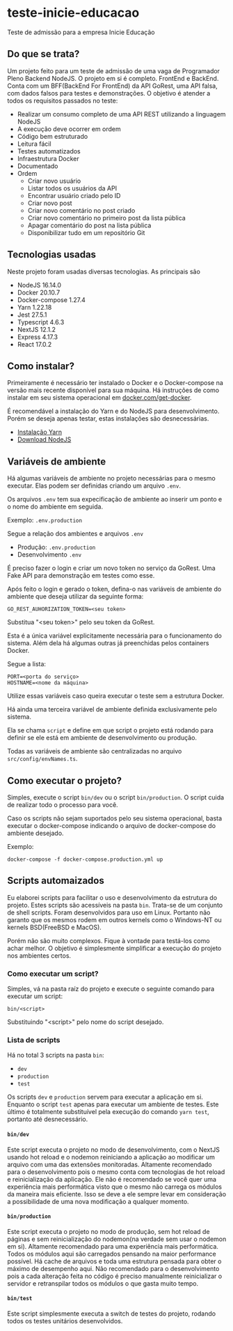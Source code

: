# teste-inicie-educacao
Teste de admissão para a empresa Inicie Educação

## Do que se trata?
Um projeto feito para um teste de admissão de uma vaga de Programador Pleno Backend NodeJS.
O projeto em si é completo. FrontEnd e BackEnd.
Conta com um BFF(BackEnd For FrontEnd) da API GoRest, uma API falsa, com dados falsos para testes e demonstrações.
O objetivo é atender a todos os requisitos passados no teste:
 * Realizar um consumo completo de uma API REST utilizando a linguagem NodeJS
 * A execução deve ocorrer em ordem
 * Código bem estruturado
 * Leitura fácil
 * Testes automatizados
 * Infraestrutura Docker
 * Documentado
 * Ordem
   * Criar novo usuário
   * Listar todos os usuários da API
   * Encontrar usuário criado pelo ID
   * Criar novo post
   * Criar novo comentário no post criado
   * Criar novo comentário no primeiro post da lista pública
   * Apagar comentário do post na lista pública
   * Disponibilizar tudo em um repositório Git

## Tecnologias usadas
Neste projeto foram usadas diversas tecnologias.
As principais são
* NodeJS 16.14.0
* Docker 20.10.7
* Docker-compose 1.27.4
* Yarn 1.22.18
* Jest 27.5.1
* Typescript 4.6.3
* NextJS 12.1.2
* Express 4.17.3
* React 17.0.2

## Como instalar?
Primeiramente é necessário ter instalado o Docker e o Docker-compose na versão mais recente disponível para sua máquina.
Há instruções de como instalar em seu sistema operacional em [docker.com/get-docker](https://www.docker.com/get-docker).

É recomendável a instalação do Yarn e do NodeJS para desenvolvimento. Porém se deseja apenas testar, estas instalações são desnecessárias.
* [Instalação Yarn](https://yarnpkg.com/getting-started/install)
* [Download NodeJS](https://nodejs.org/pt-br/download/)

## Variáveis de ambiente
Há algumas variáveis de ambiente no projeto necessárias para o mesmo executar.
Elas podem ser definidas criando um arquivo `.env`.

Os arquivos `.env` tem sua expecificação de ambiente ao inserir um ponto e o nome do ambiente em seguida.

Exemplo: `.env.production`

Segue a relação dos ambientes e arquivos `.env`
* Produção: `.env.production`
* Desenvolvimento `.env`

É preciso fazer o login e criar um novo token no serviço da GoRest.
Uma Fake API para demonstração em testes como esse.

Após feito o login e gerado o token, defina-o nas variáveis de ambiente do ambiente que deseja utilizar da seguinte forma:

```
GO_REST_AUHORIZATION_TOKEN=<seu token>
```

Substitua "\<seu token\>" pelo seu token da GoRest.

Esta é a única variável explicitamente necessária para o funcionamento do sistema.
Além dela há algumas outras já preenchidas pelos containers Docker.

Segue a lista:

```
PORT=<porta do serviço>
HOSTNAME=<nome da máquina>
```

Utilize essas variáveis caso queira executar o teste sem a estrutura Docker.

Há ainda uma terceira variável de ambiente definida exclusivamente pelo sistema.

Ela se chama `script` e define em que script o projeto está rodando para definir se ele está em ambiente de desenvolvimento ou produção.

Todas as variáveis de ambiente são centralizadas no arquivo `src/config/envNames.ts`.

## Como executar o projeto?
Simples, execute o script `bin/dev` ou o script `bin/production`.
O script cuida de realizar todo o processo para você.

Caso os scripts não sejam suportados pelo seu sistema operacional, basta executar o docker-compose indicando o arquivo de docker-compose do ambiente desejado.

Exemplo:
```
docker-compose -f docker-compose.production.yml up
```

## Scripts automaizados
Eu elaborei scripts para facilitar o uso e desenvolvimento da estrutura do projeto.
Estes scripts são acessíveis na pasta `bin`.
Trata-se de um conjunto de shell scripts.
Foram desenvolvidos para uso em Linux.
Portanto não garanto que os mesmos rodem em outros kernels como o Windows-NT ou kernels BSD(FreeBSD e MacOS).

Porém não são muito complexos.
Fique à vontade para testá-los como achar melhor.
O objetivo é simplesmente simplificar a execução do projeto nos ambientes certos.

### Como executar um script?
Simples, vá na pasta raíz do projeto e execute o seguinte comando para executar um script:
```
bin/<script>
```
Substituindo "\<script\>" pelo nome do script desejado.

### Lista de scripts
Há no total 3 scripts na pasta `bin`:
* `dev`
* `production`
* `test`

Os scripts `dev` e `production` servem para executar a aplicação em si. Enquanto o script `test` apenas para executar um ambiente de testes.
Este último é totalmente substituível pela execução do comando `yarn test`, portanto até desnecessário.

#### `bin/dev`
Este script executa o projeto no modo de desenvolvimento, com o NextJS usando hot reload e o nodemon reiniciando a aplicação ao modificar um arquivo com uma das extensões monitoradas.
Altamente recomendado para o desenvolvimento pois o mesmo conta com tecnologias de hot reload e reinicialização da aplicação.
Ele não é recomendado se você quer uma experiência mais performática visto que o mesmo não carrega os módulos da maneira mais eficiente.
Isso se deve a ele sempre levar em consideração a possibilidade de uma nova modificação a qualquer momento.

#### `bin/production`
Este script executa o projeto no modo de produção, sem hot reload de páginas e sem reinicialização do nodemon(na verdade sem usar o nodemon em si).
Altamente recomendado para uma experiência mais performática.
Todos os módulos aqui são carregados pensando na maior performance possível.
Há cache de arquivos e toda uma estrutura pensada para obter o máximo de desempenho aqui.
Não recomendado para o desenvolvimento pois a cada alteração feita no código é preciso manualmente reinicializar o servidor e retranspilar todos os módulos o que gasta muito tempo.

#### `bin/test`
Este script simplesmente executa a switch de testes do projeto, rodando todos os testes unitários desenvolvidos.
